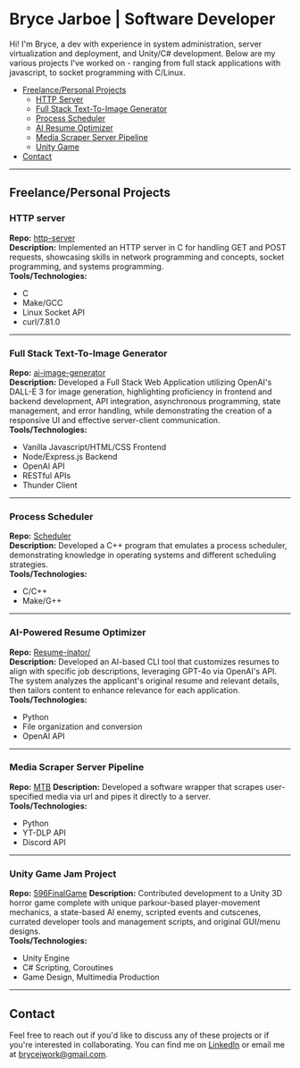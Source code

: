 # Bryce Jarboe | Software Developer
Hi! I'm Bryce, a dev with experience in system administration, server virtualization and deployment, and Unity/C# development.  Below are my various projects I've worked on - ranging from full stack applications with javascript, to socket programming with C/Linux.
- [Freelance/Personal Projects](#freelancepersonal-projects)
  - [HTTP Server](#http-server)
  - [Full Stack Text-To-Image Generator](#full-stack-text-to-image-generator)
  - [Process Scheduler](#process-scheduler)
  - [AI Resume Optimizer](#ai-powered-resume-optimizer)
  - [Media Scraper Server Pipeline](#media-scraper-server-pipeline)
  - [Unity Game](#unity-game-jam-project)
- [Contact](#contact)


---

##  Freelance/Personal Projects

### HTTP server
**Repo:** [http-server](https://github.com/BJarboe/http-server/)  
**Description:** Implemented an HTTP server in C for handling GET and POST requests, showcasing skills in network programming and concepts, socket programming, and systems programming. \
**Tools/Technologies:**
- C
- Make/GCC
- Linux Socket API
- curl/7.81.0

---

### Full Stack Text-To-Image Generator
**Repo:** [ai-image-generator](https://github.com/BJarboe/ai-image-generator/)  
**Description:** Developed a Full Stack Web Application utilizing OpenAI's DALL-E 3 for image generation, highlighting proficiency in frontend and backend development, API integration, asynchronous programming, state management, and error handling, while demonstrating the creation of a responsive UI and effective server-client communication. \
**Tools/Technologies:**
- Vanilla Javascript/HTML/CSS Frontend
- Node/Express.js Backend
- OpenAI API
- RESTful APIs
- Thunder Client

---
### Process Scheduler
**Repo:** [Scheduler](https://github.com/BJarboe/Scheduler)  
**Description:** Developed a C++ program that emulates a process scheduler, demonstrating knowledge in operating systems and different scheduling strategies. \
**Tools/Technologies:**
- C/C++
- Make/G++

---
### AI-Powered Resume Optimizer

**Repo:** [Resume-inator/](https://github.com/BJarboe/PortfolioRepo/tree/main/Resume-inator)  
**Description:** Developed an AI-based CLI tool that customizes resumes to align with specific job descriptions, leveraging GPT-4o via OpenAI's API. The system analyzes the applicant's original resume and relevant details, then tailors content to enhance relevance for each application. \
**Tools/Technologies:**
- Python
- File organization and conversion
- OpenAI API

---

### Media Scraper Server Pipeline

**Repo:** [MTB](https://github.com/BJarboe/mtb)
**Description:** Developed a software wrapper that scrapes user-specified media via url and pipes it directly to a server. \
**Tools/Technologies:**
- Python
- YT-DLP API
- Discord API

---

### Unity Game Jam Project

**Repo:** [596FinalGame](https://github.com/BJarboe/596FinalGame)
**Description:** Contributed development to a Unity 3D horror game complete with unique parkour-based player-movement mechanics, a state-based AI enemy, scripted events and cutscenes, currated developer tools and management scripts, and original GUI/menu designs. \
**Tools/Technologies:**

- Unity Engine
- C# Scripting, Coroutines
- Game Design, Multimedia Production

---

## Contact

Feel free to reach out if you'd like to discuss any of these projects or if you're interested in collaborating. You can find me on [LinkedIn](https://www.linkedin.com/in/bryce-jarboe) or email me at [brycejwork@gmail.com](mailto:brycejwork@gmail.com).
